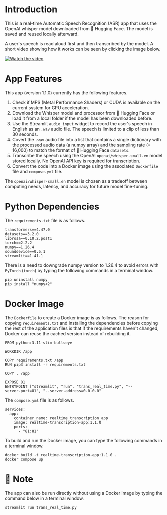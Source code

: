 # Introduction

This is a real-time Automatic Speech Recognition (ASR) app that uses the OpenAI whisper model downloaded from 🤗 Hugging Face. The model is saved and reused locally afterward.

A user's speech is read aloud first and then transcribed by the model. A short video showing how it works can be seen by clicking the image below.

[![Watch the video](https://i9.ytimg.com/vi_webp/HWhclhZgELs/mqdefault.webp?v=6768c62f&sqp=CKSPo7sG&rs=AOn4CLA-yAwLVaG7CglsoHt20viuC0mvfw)](https://youtu.be/HWhclhZgELs)

# App Features

This app (version 1.1.0) currently has the following features.

1. Check if MPS (Metal Performance Shaders) or CUDA is available on the current system for GPU acceleration.
2. Download the Whisper model and processor from 🤗 Hugging Face or load it from a local folder if the model has been downloaded before.
3. Use the Streamlit `audio_input` widget to record the user's speech in English as an `.wav` audio file. The speech is limited to a clip of less than 30 seconds.
4. Covert the `.wav` audio file into a list that contains a single dictionary with the processed audio data (a numpy array) and the sampling rate (= 16,000) to match the format of 🤗 Hugging Face `datasets`.
5. Transcribe the speech using the OpenAI `openai/whisper-small.en` model stored locally. No OpenAI API key is required for transcription.
6. Convert the code into a Docker image using the associated `Dockerfile` file and `compose.yml` file.

The `openai/whisper-small.en` model is chosen as a tradeoff between computing needs, latency, and accuracy for future model fine-tuning.

# Python Dependencies

The `requirements.txt` file is as follows.

```
transformers==4.47.0
datasets==3.2.0
librosa==0.10.2.post1
torch==2.2.2
numpy==1.26.4  
sounddevice==0.5.1
streamlit==1.41.1
```

There is a need to downgrade numpy version to 1.26.4 to avoid errors with `PyTorch` (`torch`) by typing the following commands in a terminal window.

```
pip uninstall numpy
pip install "numpy<2"
```

# Docker Image

The `Dockerfile` to create a Docker image is as follows. The reason for copying `requirements.txt` and installing the dependencies before copying the rest of the application files is that if the requirements haven't changed, Docker can reuse the cached version instead of rebuilding it. 

```
FROM python:3.11-slim-bullseye

WORKDIR /app

COPY requirements.txt /app
RUN pip3 install -r requirements.txt

COPY . /app

EXPOSE 81
ENTRYPOINT ["streamlit", "run", "trans_real_time.py", "--server.port=81", "--server.address=0.0.0.0"
```

The `compose.yml` file is as follows.

```
services:
  app:
    container_name: realtime_transcription_app
    image: realtime-transcription-app:1.1.0
    ports:
      - "81:81"
```

To build and run the Docker image, you can type the following commands in a terminal window.

```
docker build -t realtime-transcription-app:1.1.0 .
docker compose up
```

# 📝 Note

The app can also be run directly without using a Docker image by typing the command below in a terminal window.

```
streamlit run trans_real_time.py
```